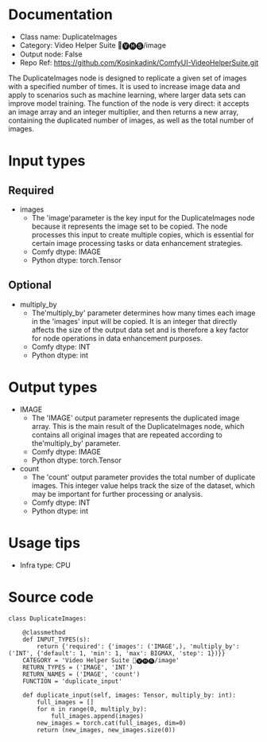 # Documentation
- Class name: DuplicateImages
- Category: Video Helper Suite 🎥🅥🅗🅢/image
- Output node: False
- Repo Ref: https://github.com/Kosinkadink/ComfyUI-VideoHelperSuite.git

The DuplicateImages node is designed to replicate a given set of images with a specified number of times. It is used to increase image data and apply to scenarios such as machine learning, where larger data sets can improve model training. The function of the node is very direct: it accepts an image array and an integer multiplier, and then returns a new array, containing the duplicated number of images, as well as the total number of images.

# Input types
## Required
- images
    - The 'image'parameter is the key input for the DuplicateImages node because it represents the image set to be copied. The node processes this input to create multiple copies, which is essential for certain image processing tasks or data enhancement strategies.
    - Comfy dtype: IMAGE
    - Python dtype: torch.Tensor
## Optional
- multiply_by
    - The'multiply_by' parameter determines how many times each image in the 'images' input will be copied. It is an integer that directly affects the size of the output data set and is therefore a key factor for node operations in data enhancement purposes.
    - Comfy dtype: INT
    - Python dtype: int

# Output types
- IMAGE
    - The 'IMAGE' output parameter represents the duplicated image array. This is the main result of the DuplicateImages node, which contains all original images that are repeated according to the'multiply_by' parameter.
    - Comfy dtype: IMAGE
    - Python dtype: torch.Tensor
- count
    - The 'count' output parameter provides the total number of duplicate images. This integer value helps track the size of the dataset, which may be important for further processing or analysis.
    - Comfy dtype: INT
    - Python dtype: int

# Usage tips
- Infra type: CPU

# Source code
```
class DuplicateImages:

    @classmethod
    def INPUT_TYPES(s):
        return {'required': {'images': ('IMAGE',), 'multiply_by': ('INT', {'default': 1, 'min': 1, 'max': BIGMAX, 'step': 1})}}
    CATEGORY = 'Video Helper Suite 🎥🅥🅗🅢/image'
    RETURN_TYPES = ('IMAGE', 'INT')
    RETURN_NAMES = ('IMAGE', 'count')
    FUNCTION = 'duplicate_input'

    def duplicate_input(self, images: Tensor, multiply_by: int):
        full_images = []
        for n in range(0, multiply_by):
            full_images.append(images)
        new_images = torch.cat(full_images, dim=0)
        return (new_images, new_images.size(0))
```
